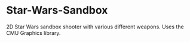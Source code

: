 # Star-Wars-Sandbox
2D Star Wars sandbox shooter with various different weapons. Uses the CMU Graphics library.
